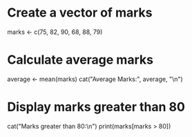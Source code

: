 # Create a vector of marks
marks <- c(75, 82, 90, 68, 88, 79)

# Calculate average marks
average <- mean(marks)
cat("Average Marks:", average, "\n")

# Display marks greater than 80
cat("Marks greater than 80:\n")
print(marks[marks > 80])
